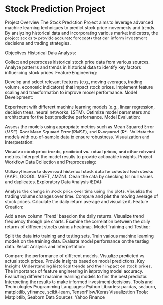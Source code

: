 # Stock Prediction Project
Project Overview
The Stock Prediction Project aims to leverage advanced machine learning techniques to predict stock price movements and trends. By analyzing historical data and incorporating various market indicators, the project seeks to provide accurate forecasts that can inform investment decisions and trading strategies.

Objectives
Historical Data Analysis:

Collect and preprocess historical stock price data from various sources.
Analyze patterns and trends in historical data to identify key factors influencing stock prices.
Feature Engineering:

Develop and select relevant features (e.g., moving averages, trading volume, economic indicators) that impact stock prices.
Implement feature scaling and transformation to improve model performance.
Model Development:

Experiment with different machine learning models (e.g., linear regression, decision trees, neural networks, LSTM).
Optimize model parameters and architecture for the best predictive performance.
Model Evaluation:

Assess the models using appropriate metrics such as Mean Squared Error (MSE), Root Mean Squared Error (RMSE), and R-squared (R²).
Validate the models with out-of-sample data to ensure robustness.
Visualization and Interpretation:

Visualize stock price trends, predicted vs. actual prices, and other relevant metrics.
Interpret the model results to provide actionable insights.
Project Workflow
Data Collection and Preprocessing:

Utilize yfinance to download historical stock data for selected tech stocks (AAPL, GOOGL, MSFT, AMZN).
Clean the data by checking for null values and duplicates.
Exploratory Data Analysis (EDA):

Analyze the change in stock price over time using line plots.
Visualize the trading volume changes over time.
Compute and plot the moving average of stock prices.
Calculate the daily return average and visualize it.
Feature Creation:

Add a new column 'Trend' based on the daily returns.
Visualize trend frequency through pie charts.
Examine the correlation between the daily returns of different stocks using a heatmap.
Model Training and Testing:

Split the data into training and testing sets.
Train various machine learning models on the training data.
Evaluate model performance on the testing data.
Result Analysis and Interpretation:

Compare the performance of different models.
Visualize predicted vs. actual stock prices.
Provide insights based on model predictions.
Key Insights
Understanding historical trends and their impact on stock prices.
The importance of feature engineering in improving model accuracy.
Evaluating different machine learning models to find the best predictor.
Interpreting the results to make informed investment decisions.
Tools and Technologies
Programming Languages: Python
Libraries: pandas, seaborn, matplotlib, yfinance, scikit-learn, TensorFlow/Keras
Visualization Tools: Matplotlib, Seaborn
Data Sources: Yahoo Finance
